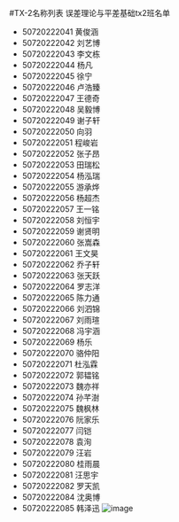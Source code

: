 #TX-2名称列表
误差理论与平差基础tx2班名单
-	50720222041	黄俊涵
-	50720222042	刘艺博
-	50720222043	李文栋
-	50720222044	杨凡
-	50720222045	徐宁
-	50720222046	卢浩臻
-	50720222047	王德奇
-	50720222048	吴毅博
-	50720222049	谢子轩
-	50720222050	向羽
-	50720222051	程峻岩
-	50720222052	张子昂
-	50720222053	田瑞松
-	50720222054	杨泓瑞
-	50720222055	游承烨
-	50720222056	杨超杰
-	50720222057	王一铭
-	50720222058	刘恒宇
-	50720222059	谢贤明
-	50720222060	张嵩森
-	50720222061	王文昊
-	50720222062	乔子轩
-	50720222063	张天跃
-	50720222064	罗志洋
-	50720222065	陈力通
-	50720222066	刘泗锦
-	50720222067	刘雨瑄
-	50720222068	冯宇涵
-	50720222069	杨乐
-	50720222070	骆仲阳
-	50720222071	杜泓霖
-	50720222072	郭韫铭
-	50720222073	魏亦祥
-	50720222074	孙芊澍
-	50720222075	魏枫林
-	50720222076	阮家乐
-	50720222077	闫铠
-	50720222078	袁洵
-	50720222079	汪岩
-	50720222080	桂雨晨
-	50720222081	汪思宇
-	50720222082	罗天凯
-	50720222084	沈奥博
-	50720222085	韩泽迅
![image](https://github.com/user-attachments/assets/0c0ff30b-e76b-474e-a901-b0213d3d783e)

